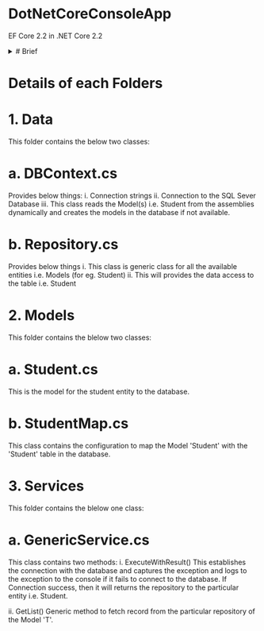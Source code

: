 # DotNetCoreConsoleApp
EF Core 2.2 in .NET Core 2.2

<details>         
<summary> # Brief </summary>
<p>This console app fetches the record from the existing databse 'Practice' and table 'Student'.
This is the example of the code first approach of the EF Core.

This console app contains below folders
1. Data
2. Models
3. Services
</p>
</details>

# Details of each Folders
# 1. Data
This folder contains the below two classes:

# a. DBContext.cs
Provides below things:
i. Connection strings
ii. Connection to the SQL Sever Database
iii. This class reads the Model(s) i.e. Student from the assemblies dynamically and creates the models in the database if not available.

# b. Repository.cs
Provides below things
i. This class is generic class for all the available entities i.e. Models (for eg. Student)
ii. This will provides the data access to the table i.e. Student

# 2. Models
This folder contains the blelow two classes:
# a. Student.cs
This is the model for the student entity to the database.

# b. StudentMap.cs
This class contains the configuration to map the Model 'Student' with the 'Student' table in the database.

# 3. Services
This folder contains the blelow one class:

# a. GenericService.cs
This class contains two methods:
i. ExecuteWithResult()
This establishes the connection with the database and captures the exception and logs to the exception to the console if it fails to connect to the database.
If Connection success, then it will returns the repository to the particular entity i.e. Student.

ii. GetList<T>()
Generic method to fetch record from the particular repository of the Model 'T'.
